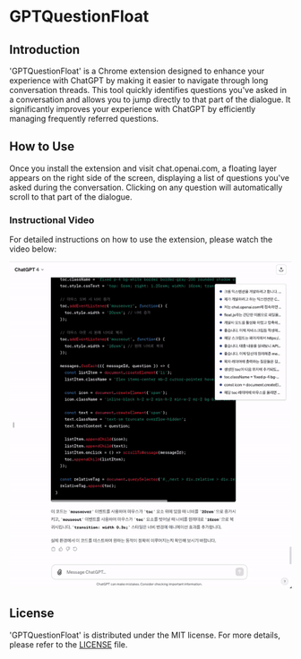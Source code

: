 # GPTQuestionFloat

## Introduction

'GPTQuestionFloat' is a Chrome extension designed to enhance your experience with ChatGPT by making it easier to navigate through long conversation threads. This tool quickly identifies questions you've asked in a conversation and allows you to jump directly to that part of the dialogue. It significantly improves your experience with ChatGPT by efficiently managing frequently referred questions.

## How to Use

Once you install the extension and visit chat.openai.com, a floating layer appears on the right side of the screen, displaying a list of questions you've asked during the conversation. Clicking on any question will automatically scroll to that part of the dialogue.

### Instructional Video

For detailed instructions on how to use the extension, please watch the video below:

<p align="center">
    <img src="assets/GPTQuestionFloat_Usage.gif" alt="Instructional GIF">
</p>

## License

'GPTQuestionFloat' is distributed under the MIT license. For more details, please refer to the [LICENSE](LICENSE.md) file.

